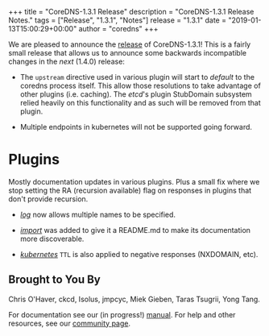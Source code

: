 +++
title = "CoreDNS-1.3.1 Release"
description = "CoreDNS-1.3.1 Release Notes."
tags = ["Release", "1.3.1", "Notes"]
release = "1.3.1"
date = "2019-01-13T15:00:29+00:00"
author = "coredns"
+++

We are pleased to announce the [release](https://github.com/fdurand/coredns/releases/tag/v1.3.1)
of CoreDNS-1.3.1! This is a fairly small release that allows us to announce some backwards
incompatible changes in the *next* (1.4.0) release:

 *  The `upstream` directive used in various plugin will start to *default* to the coredns process
    itself. This allow those resolutions to take advantage of other plugins (i.e. caching). The
    *etcd*'s plugin StubDomain subsystem relied heavily on this functionality and as such will be
    removed from that plugin.

 *  Multiple endpoints in kubernetes will not be supported going forward.


# Plugins

Mostly documentation updates in various plugins. Plus a small fix where we stop setting the RA
(recursion available) flag on responses in plugins that don't provide recursion.

 *  [*log*](/plugins/log) now allows multiple names to be specified.

 *  [*import*](/plugins/import) was added to give it a README.md to make its documentation more
    discoverable.

 *  [*kubernetes*](/plugins/kubernetes) `TTL` is also applied to negative responses (NXDOMAIN, etc).

## Brought to You By

Chris O'Haver,
ckcd,
Isolus,
jmpcyc,
Miek Gieben,
Taras Tsugrii,
Yong Tang.

For documentation see our (in progress!) [manual](/manual). For help and other resources, see our
[community page](https://coredns.io/community/).
